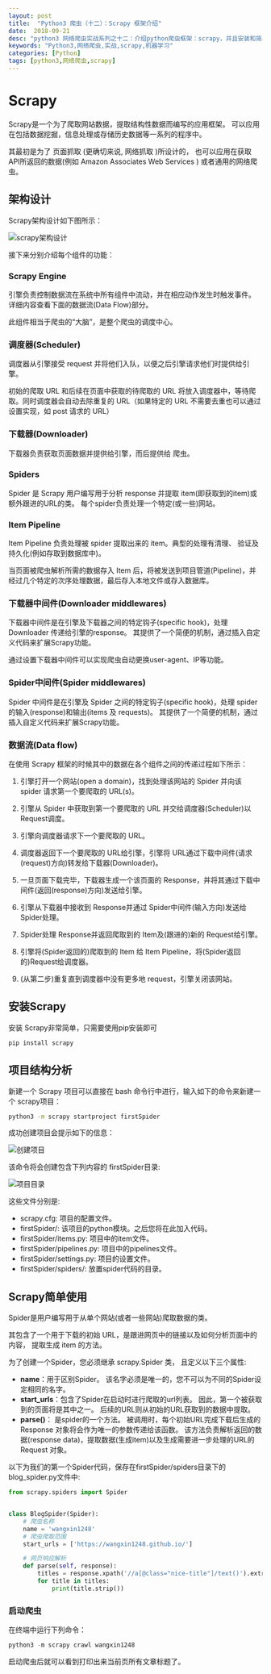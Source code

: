 ```yaml
---
layout: post
title:  "Python3 爬虫（十二）：Scrapy 框架介绍"
date:  2018-09-21
desc: "python3 网络爬虫实战系列之十二：介绍python爬虫框架：scrapy，并且安装和简单应用scrapy框架来进行爬虫爬取数据"
keywords: "Python3,网络爬虫,实战,scrapy,机器学习"
categories: [Python]
tags: [python3,网络爬虫,scrapy]
---
```

# Scrapy

Scrapy是一个为了爬取网站数据，提取结构性数据而编写的应用框架。 可以应用在包括数据挖掘，信息处理或存储历史数据等一系列的程序中。

其最初是为了 页面抓取 (更确切来说, 网络抓取 )所设计的， 也可以应用在获取API所返回的数据(例如 Amazon Associates Web Services ) 或者通用的网络爬虫。

## 架构设计

Scrapy架构设计如下图所示：

![scrapy架构设计](/assets/images/2018-09/05-framwork.jpg)

接下来分别介绍每个组件的功能：

### Scrapy Engine

引擎负责控制数据流在系统中所有组件中流动，并在相应动作发生时触发事件。 详细内容查看下面的数据流(Data Flow)部分。

此组件相当于爬虫的“大脑”，是整个爬虫的调度中心。

### 调度器(Scheduler)

调度器从引擎接受 request 并将他们入队，以便之后引擎请求他们时提供给引擎。

初始的爬取 URL 和后续在页面中获取的待爬取的 URL 将放入调度器中，等待爬取。同时调度器会自动去除重复的 URL（如果特定的 URL 不需要去重也可以通过设置实现，如 post 请求的 URL）

### 下载器(Downloader)

下载器负责获取页面数据并提供给引擎，而后提供给 爬虫。

### Spiders

Spider 是 Scrapy 用户编写用于分析 response 并提取 item(即获取到的item)或额外跟进的URL的类。 每个spider负责处理一个特定(或一些)网站。

### Item Pipeline

Item Pipeline 负责处理被 spider 提取出来的 item。典型的处理有清理、 验证及持久化(例如存取到数据库中)。

当页面被爬虫解析所需的数据存入 Item 后，将被发送到项目管道(Pipeline)，并经过几个特定的次序处理数据，最后存入本地文件或存入数据库。

### 下载器中间件(Downloader middlewares)

下载器中间件是在引擎及下载器之间的特定钩子(specific hook)，处理 Downloader 传递给引擎的response。 其提供了一个简便的机制，通过插入自定义代码来扩展Scrapy功能。

通过设置下载器中间件可以实现爬虫自动更换user-agent、IP等功能。

### Spider中间件(Spider middlewares)

Spider 中间件是在引擎及 Spider 之间的特定钩子(specific hook)，处理 spider的输入(response)和输出(items 及 requests)。 其提供了一个简便的机制，通过插入自定义代码来扩展Scrapy功能。

### 数据流(Data flow)

在使用 Scrapy 框架的时候其中的数据在各个组件之间的传递过程如下所示：

1. 引擎打开一个网站(open a domain)，找到处理该网站的 Spider 并向该 spider 请求第一个要爬取的 URL(s)。

2. 引擎从 Spider 中获取到第一个要爬取的 URL 并交给调度器(Scheduler)以 Request调度。

3. 引擎向调度器请求下一个要爬取的 URL。

4. 调度器返回下一个要爬取的 URL给引擎，引擎将 URL通过下载中间件(请求(request)方向)转发给下载器(Downloader)。

5. 一旦页面下载完毕，下载器生成一个该页面的 Response，并将其通过下载中间件(返回(response)方向)发送给引擎。

6. 引擎从下载器中接收到 Response并通过 Spider中间件(输入方向)发送给 Spider处理。

7. Spider处理 Response并返回爬取到的 Item及(跟进的)新的 Request给引擎。

8. 引擎将(Spider返回的)爬取到的 Item 给 Item Pipeline，将(Spider返回的)Request给调度器。

9. (从第二步)重复直到调度器中没有更多地 request，引擎关闭该网站。

## 安装Scrapy

安装 Scrapy非常简单，只需要使用pip安装即可

```bash
pip install scrapy
```

## 项目结构分析

新建一个 Scrapy 项目可以直接在 bash 命令行中进行，输入如下的命令来新建一个 scrapy项目：

```bash
python3 -m scrapy startproject firstSpider
```

成功创建项目会提示如下的信息：

![创建项目](/assets/images/2018-09/06-scrapyproject.png)

该命令将会创建包含下列内容的 firstSpider目录:

![项目目录](/assets/images/2018-09/07-scrapy-tree.png)

这些文件分别是:

* scrapy.cfg: 项目的配置文件。
* firstSpider/: 该项目的python模块。之后您将在此加入代码。
* firstSpider/items.py: 项目中的item文件。
* firstSpider/pipelines.py: 项目中的pipelines文件。
* firstSpider/settings.py: 项目的设置文件。
* firstSpider/spiders/: 放置spider代码的目录。

## Scrapy简单使用

Spider是用户编写用于从单个网站(或者一些网站)爬取数据的类。

其包含了一个用于下载的初始 URL，是跟进网页中的链接以及如何分析页面中的内容， 提取生成 item 的方法。

为了创建一个Spider，您必须继承 scrapy.Spider 类， 且定义以下三个属性:

* **name**：用于区别Spider。 该名字必须是唯一的，您不可以为不同的Spider设定相同的名字。
* **start_urls**：包含了Spider在启动时进行爬取的url列表。 因此，第一个被获取到的页面将是其中之一。 后续的URL则从初始的URL获取到的数据中提取。
* **parse()**： 是spider的一个方法。 被调用时，每个初始URL完成下载后生成的 Response 对象将会作为唯一的参数传递给该函数。 该方法负责解析返回的数据(response data)，提取数据(生成item)以及生成需要进一步处理的URL的 Request 对象。

以下为我们的第一个Spider代码，保存在firstSpider/spiders目录下的blog_spider.py文件中:

```python
from scrapy.spiders import Spider


class BlogSpider(Spider):
    # 爬虫名称
    name = 'wangxin1248'
    # 爬虫爬取范围
    start_urls = ['https://wangxin1248.github.io/']

    # 网页响应解析
    def parse(self, response):
        titles = response.xpath('//a[@class="nice-title"]/text()').extract()
        for title in titles:
            print(title.strip())
```

### 启动爬虫

在终端中运行下列命令：

```python
python3 -m scrapy crawl wangxin1248
```

启动爬虫后就可以看到打印出来当前页所有文章标题了。